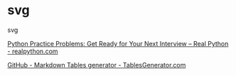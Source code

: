 # svg
svg


[Python Practice Problems: Get Ready for Your Next Interview – Real Python - realpython.com](https://realpython.com/python-practice-problems/)

[GitHub - Markdown Tables generator - TablesGenerator.com](https://www.tablesgenerator.com/markdown_tables)
